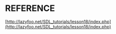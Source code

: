 # REFERENCE

[http://lazyfoo.net/SDL_tutorials/lesson18/index.php](http://lazyfoo.net/SDL_tutorials/lesson18/index.php)

